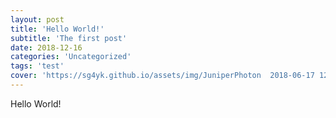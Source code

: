 ```yaml
---
layout: post
title: 'Hello World!'
subtitle: 'The first post'
date: 2018-12-16
categories: 'Uncategorized'
tags: 'test'
cover: 'https://sg4yk.github.io/assets/img/JuniperPhoton  2018-06-17 12-00-00.jpg'
---
```

Hello World!
